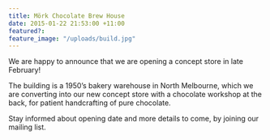 ```yaml
---
title: Mörk Chocolate Brew House
date: 2015-01-22 21:53:00 +11:00
featured?:
feature_image: "/uploads/build.jpg"
---
```


We are happy to announce that we are opening a concept store in late February!

The building is a 1950’s bakery warehouse in North Melbourne, which we are converting into our new concept store with a chocolate workshop at the back, for patient handcrafting of pure chocolate.


Stay informed about opening date and more details to come, by joining our mailing list.
